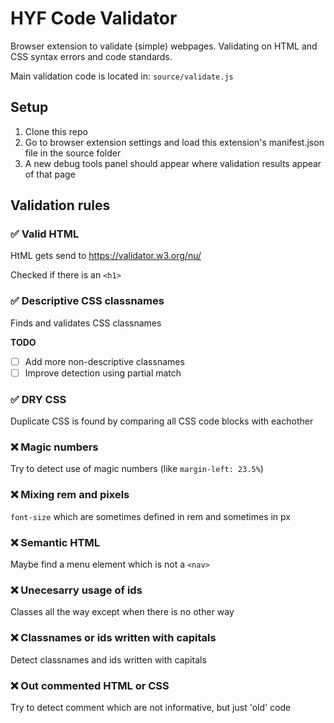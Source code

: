# HYF Code Validator

Browser extension to validate (simple) webpages. Validating on HTML and CSS syntax errors and code standards.

Main validation code is located in: `source/validate.js`

## Setup

1. Clone this repo
2. Go to browser extension settings and load this extension's manifest.json file in the source folder
3. A new debug tools panel should appear where validation results appear of that page

## Validation rules

### ✅ Valid HTML

HtML gets send to https://validator.w3.org/nu/

Checked if there is an `<h1>`

### ✅ Descriptive CSS classnames

Finds and validates CSS classnames

**TODO**

- [ ] Add more non-descriptive classnames
- [ ] Improve detection using partial match

### ✅ DRY CSS

Duplicate CSS is found by comparing all CSS code blocks with eachother

### ❌ Magic numbers

Try to detect use of magic numbers (like `margin-left: 23.5%`)

### ❌ Mixing rem and pixels

`font-size` which are sometimes defined in rem and sometimes in px

### ❌ Semantic HTML

Maybe find a menu element which is not a `<nav>`

### ❌ Unecesarry usage of ids

Classes all the way except when there is no other way

### ❌ Classnames or ids written with capitals

Detect classnames and ids written with capitals

### ❌ Out commented HTML or CSS

Try to detect comment which are not informative, but just 'old' code